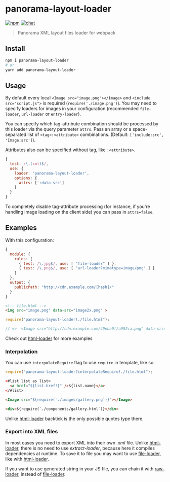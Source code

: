 # panorama-layout-loader

[![npm][npm]][npm-url]
[![chat][chat]][chat-url]

> Panorama XML layout files loader for webpack

## Install

```bash
npm i panorama-layout-loader
# or
yarn add panorama-layout-loader
```

## Usage

By default every local `<Image src="image.png"></Image>` and `<include src="script.js">` is required (`require('./image.png')`). You may need to specify loaders for images in your configuration (recommended `file-loader`, `url-loader` or `entry-loader`).

You can specify which tag-attribute combination should be processed by this loader via the query parameter `attrs`. Pass an array or a space-separated list of `<tag>:<attribute>` combinations. (Default: `['include:src', 'Image:src']`).

Attributes also can be specified without tag, like `:<attribute>`.

```js
{
  test: /\.(xml)$/,
  use: {
    loader: 'panorama-layout-loader',
    options: {
      attrs: [':data-src']
    }
  }
}
```

To completely disable tag-attribute processing (for instance, if you're handling image loading on the client side) you can pass in `attrs=false`.

## Examples

With this configuration:

```js
{
  module: {
    rules: [
      { test: /\.jpg$/, use: [ "file-loader" ] },
      { test: /\.png$/, use: [ "url-loader?mimetype=image/png" ] }
    ]
  },
  output: {
    publicPath: "http://cdn.example.com/[hash]/"
  }
}
```

``` html
<!-- file.html -->
<img src="image.png" data-src="image2x.png" >
```

```js
require("panorama-layout-loader!./file.html");

// => '<Image src="http://cdn.example.com/49eba9f/a992ca.png" data-src="image2x.png"></Image>'
```

Check out [html-loader](https://github.com/webpack-contrib/html-loader) for more examples

### Interpolation

You can use `interpolateRequire` flag to use `require` in template, like so:

```js
require("panorama-layout-loader?interpolateRequire!./file.html");
```

```html
<#list list as list>
  <a href="${list.href!}" />${list.name}</a>
</#list>

<Image src="${require(`./images/gallery.png`)}"></Image>

<div>${require(`./components/gallery.html`)}</div>
```

Unlike [html-loader](https://github.com/webpack-contrib/html-loader) backtick is the only possible quotes type there.

### Export into XML files

In most cases you need to export XML into their own _.xml_ file.
Unlike [html-loader](https://github.com/webpack-contrib/html-loader), there is no need to use _extract-loader_,
because here it compiles dependencies at runtime.
To save it to file you may want to use [file-loader](https://github.com/webpack/file-loader),
like with [html-loader](https://github.com/webpack-contrib/html-loader).

If you want to use generated string in your JS file,
you can chain it with [raw-loader](https://github.com/webpack/raw-loader),
instead of [file-loader](https://github.com/webpack/file-loader).

[npm]: https://img.shields.io/npm/v/panorama-layout-loader.svg
[npm-url]: https://npmjs.com/package/panorama-layout-loader

[chat]: https://img.shields.io/badge/gitter-webpack%2Fwebpack-brightgreen.svg
[chat-url]: https://gitter.im/webpack/webpack
